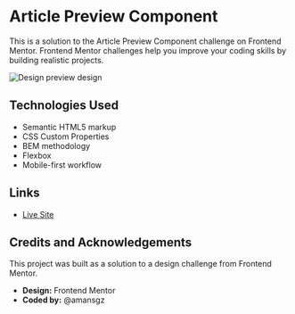 # Article Preview Component

This is a solution to the Article Preview Component challenge on Frontend Mentor. Frontend Mentor challenges help you improve your coding skills by building realistic projects.

![Design preview design](./assets/desktop-design.jpg)

## Technologies Used

- Semantic HTML5 markup
- CSS Custom Properties
- BEM methodology
- Flexbox
- Mobile-first workflow

## Links

- [Live Site]()

## Credits and Acknowledgements

This project was built as a solution to a design challenge from Frontend Mentor.

- **Design:** Frontend Mentor
- **Coded by:** @amansgz
